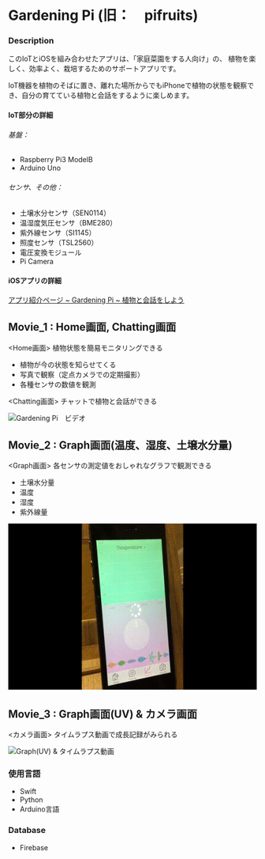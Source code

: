 # Gardening Pi (旧：　pifruits)
### Description
このIoTとiOSを組み合わせたアプリは、「家庭菜園をする人向け」の、
植物を楽しく、効率よく、栽培するためのサポートアプリです。

IoT機器を植物のそばに置き、離れた場所からでもiPhoneで植物の状態を観察でき、自分の育てている植物と会話をするように楽しめます。

#### IoT部分の詳細
###### 基盤：
* Raspberry Pi3 ModelB
* Arduino Uno

###### センサ、その他：
* 土壌水分センサ（SEN0114）
* 温湿度気圧センサ（BME280）
* 紫外線センサ（SI1145）
* 照度センサ（TSL2560）
* 電圧変換モジュール
* Pi Camera

#### iOSアプリの詳細
[アプリ紹介ページ ~ Gardening Pi ~ 植物と会話をしよう](https://yumi050.github.io/GardeningPi/)

## Movie_1 : Home画面, Chatting画面

<Home画面>
植物状態を簡易モニタリングできる

* 植物が今の状態を知らせてくる
* 写真で観察（定点カメラでの定期撮影）
* 各種センサの数値を観測

<Chatting画面>
チャットで植物と会話ができる

![Gardening Pi　ビデオ](https://github.com/yumi050/pifruits/blob/master/GardeningPi_1.gif)

## Movie_2 : Graph画面(温度、湿度、土壌水分量)

<Graph画面>
各センサの測定値をおしゃれなグラフで観測できる

* 土壌水分量
* 温度
* 湿度
* 紫外線量

![Graphs(温度、湿度、土壌水分量)](https://github.com/yumi050/pifruits/blob/master/GardeningPi_2.gif)

## Movie_3 : Graph画面(UV) & カメラ画面

<カメラ画面>
タイムラプス動画で成長記録がみられる

![Graph(UV) & タイムラプス動画](https://github.com/yumi050/pifruits/blob/master/GardeningPi_3.gif)

### 使用言語
* Swift
* Python
* Arduino言語

### Database
* Firebase

